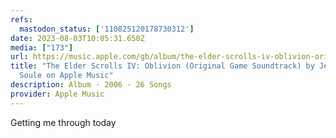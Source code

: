 ```yaml
---
refs:
  mastodon_status: ['110825120178730312']
date: 2023-08-03T10:05:31.650Z
media: ["173"]
url: https://music.apple.com/gb/album/the-elder-scrolls-iv-oblivion-original-game-soundtrack/598301225
title: "The Elder Scrolls IV: Oblivion (Original Game Soundtrack) by Jeremy
  Soule on Apple Music"
description: Album · 2006 · 26 Songs
provider: Apple Music
---
```


<p>Getting me through today </p>
